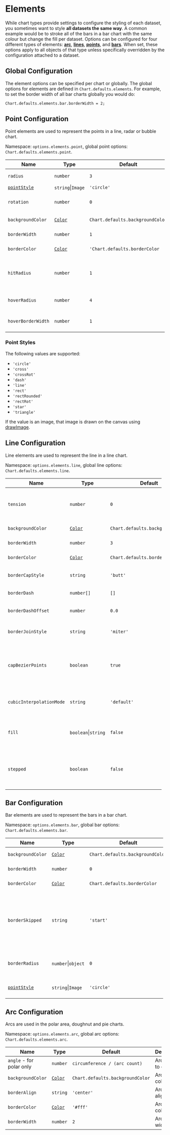 Elements
========

While chart types provide settings to configure the styling of each dataset, you sometimes want to style **all datasets the same way**. A common example would be to stroke all of the bars in a bar chart with the same colour but change the fill per dataset. Options can be configured for four different types of elements: **[arc](#arc-configuration)**, **[lines](#line-configuration)**, **[points](#point-configuration)**, and **[bars](#bar-configuration)**. When set, these options apply to all objects of that type unless specifically overridden by the configuration attached to a dataset.

Global Configuration
--------------------

The element options can be specified per chart or globally. The global options for elements are defined in `Chart.defaults.elements`. For example, to set the border width of all bar charts globally you would do:

    Chart.defaults.elements.bar.borderWidth = 2;

Point Configuration
-------------------

Point elements are used to represent the points in a line, radar or bubble chart.

Namespace: `options.elements.point`, global point options: `Chart.defaults.elements.point`.

<table><thead><tr class="header"><th>Name</th><th>Type</th><th>Default</th><th>Description</th></tr></thead><tbody><tr class="odd"><td><code>radius</code></td><td><code>number</code></td><td><code>3</code></td><td>Point radius.</td></tr><tr class="even"><td><a href="#point-styles"><code>pointStyle</code></a></td><td><code>string</code>|<code>Image</code></td><td><code>'circle'</code></td><td>Point style.</td></tr><tr class="odd"><td><code>rotation</code></td><td><code>number</code></td><td><code>0</code></td><td>Point rotation (in degrees).</td></tr><tr class="even"><td><code>backgroundColor</code></td><td><a href="../general/colors.md"><code>Color</code></a></td><td><code>Chart.defaults.backgroundColor</code></td><td>Point fill color.</td></tr><tr class="odd"><td><code>borderWidth</code></td><td><code>number</code></td><td><code>1</code></td><td>Point stroke width.</td></tr><tr class="even"><td><code>borderColor</code></td><td><a href="../general/colors.md"><code>Color</code></a></td><td><code>'Chart.defaults.borderColor</code></td><td>Point stroke color.</td></tr><tr class="odd"><td><code>hitRadius</code></td><td><code>number</code></td><td><code>1</code></td><td>Extra radius added to point radius for hit detection.</td></tr><tr class="even"><td><code>hoverRadius</code></td><td><code>number</code></td><td><code>4</code></td><td>Point radius when hovered.</td></tr><tr class="odd"><td><code>hoverBorderWidth</code></td><td><code>number</code></td><td><code>1</code></td><td>Stroke width when hovered.</td></tr></tbody></table>

### Point Styles

The following values are supported:

-   `'circle'`
-   `'cross'`
-   `'crossRot'`
-   `'dash'`
-   `'line'`
-   `'rect'`
-   `'rectRounded'`
-   `'rectRot'`
-   `'star'`
-   `'triangle'`

If the value is an image, that image is drawn on the canvas using [drawImage](https://developer.mozilla.org/en/docs/Web/API/CanvasRenderingContext2D/drawImage).

Line Configuration
------------------

Line elements are used to represent the line in a line chart.

Namespace: `options.elements.line`, global line options: `Chart.defaults.elements.line`.

<table style="width:98%;"><colgroup><col style="width: 11%" /><col style="width: 14%" /><col style="width: 15%" /><col style="width: 57%" /></colgroup><thead><tr class="header"><th>Name</th><th>Type</th><th>Default</th><th>Description</th></tr></thead><tbody><tr class="odd"><td><code>tension</code></td><td><code>number</code></td><td><code>0</code></td><td>Bézier curve tension (<code>0</code> for no Bézier curves).</td></tr><tr class="even"><td><code>backgroundColor</code></td><td><a href="/general/colors.md"><code>Color</code></a></td><td><code>Chart.defaults.backgroundColor</code></td><td>Line fill color.</td></tr><tr class="odd"><td><code>borderWidth</code></td><td><code>number</code></td><td><code>3</code></td><td>Line stroke width.</td></tr><tr class="even"><td><code>borderColor</code></td><td><a href="/general/colors.md"><code>Color</code></a></td><td><code>Chart.defaults.borderColor</code></td><td>Line stroke color.</td></tr><tr class="odd"><td><code>borderCapStyle</code></td><td><code>string</code></td><td><code>'butt'</code></td><td>Line cap style. See <a href="https://developer.mozilla.org/en/docs/Web/API/CanvasRenderingContext2D/lineCap">MDN</a>.</td></tr><tr class="even"><td><code>borderDash</code></td><td><code>number[]</code></td><td><code>[]</code></td><td>Line dash. See <a href="https://developer.mozilla.org/en-US/docs/Web/API/CanvasRenderingContext2D/setLineDash">MDN</a>.</td></tr><tr class="odd"><td><code>borderDashOffset</code></td><td><code>number</code></td><td><code>0.0</code></td><td>Line dash offset. See <a href="https://developer.mozilla.org/en-US/docs/Web/API/CanvasRenderingContext2D/lineDashOffset">MDN</a>.</td></tr><tr class="even"><td><code>borderJoinStyle</code></td><td><code>string</code></td><td><code>'miter'</code></td><td>Line join style. See <a href="https://developer.mozilla.org/en-US/docs/Web/API/CanvasRenderingContext2D/lineJoin">MDN</a>.</td></tr><tr class="odd"><td><code>capBezierPoints</code></td><td><code>boolean</code></td><td><code>true</code></td><td><code>true</code> to keep Bézier control inside the chart, <code>false</code> for no restriction.</td></tr><tr class="even"><td><code>cubicInterpolationMode</code></td><td><code>string</code></td><td><code>'default'</code></td><td>Interpolation mode to apply. <a href="/charts/line.md/#cubicinterpolationmode">See more…</a></td></tr><tr class="odd"><td><code>fill</code></td><td><code>boolean</code>|<code>string</code></td><td><code>false</code></td><td>How to fill the area under the line. See <a href="/charts/area.md#filling-modes">area charts</a>.</td></tr><tr class="even"><td><code>stepped</code></td><td><code>boolean</code></td><td><code>false</code></td><td><code>true</code> to show the line as a stepped line (<code>tension</code> will be ignored).</td></tr></tbody></table>

Bar Configuration
-----------------

Bar elements are used to represent the bars in a bar chart.

Namespace: `options.elements.bar`, global bar options: `Chart.defaults.elements.bar`.

<table style="width:99%;"><colgroup><col style="width: 16%" /><col style="width: 16%" /><col style="width: 17%" /><col style="width: 50%" /></colgroup><thead><tr class="header"><th>Name</th><th>Type</th><th>Default</th><th>Description</th></tr></thead><tbody><tr class="odd"><td><code>backgroundColor</code></td><td><a href="/general/colors.md"><code>Color</code></a></td><td><code>Chart.defaults.backgroundColor</code></td><td>Bar fill color.</td></tr><tr class="even"><td><code>borderWidth</code></td><td><code>number</code></td><td><code>0</code></td><td>Bar stroke width.</td></tr><tr class="odd"><td><code>borderColor</code></td><td><a href="/general/colors.md"><code>Color</code></a></td><td><code>Chart.defaults.borderColor</code></td><td>Bar stroke color.</td></tr><tr class="even"><td><code>borderSkipped</code></td><td><code>string</code></td><td><code>'start'</code></td><td>Skipped (excluded) border: <code>'start'</code>, <code>'end'</code>, <code>'bottom'</code>, <code>'left'</code>, <code>'top'</code> or <code>'right'</code>.</td></tr><tr class="odd"><td><code>borderRadius</code></td><td><code>number</code>|<code>object</code></td><td><code>0</code></td><td>The bar border radius (in pixels).</td></tr><tr class="even"><td><a href="#point-styles"><code>pointStyle</code></a></td><td><code>string</code>|<code>Image</code></td><td><code>'circle'</code></td><td>Style of the point for legend.</td></tr></tbody></table>

Arc Configuration
-----------------

Arcs are used in the polar area, doughnut and pie charts.

Namespace: `options.elements.arc`, global arc options: `Chart.defaults.elements.arc`.

<table style="width:98%;"><colgroup><col style="width: 22%" /><col style="width: 27%" /><col style="width: 30%" /><col style="width: 19%" /></colgroup><thead><tr class="header"><th>Name</th><th>Type</th><th>Default</th><th>Description</th></tr></thead><tbody><tr class="odd"><td><code>angle</code> - for polar only</td><td><code>number</code></td><td><code>circumference / (arc count)</code></td><td>Arc angle to cover.</td></tr><tr class="even"><td><code>backgroundColor</code></td><td><a href="/general/colors.md"><code>Color</code></a></td><td><code>Chart.defaults.backgroundColor</code></td><td>Arc fill color.</td></tr><tr class="odd"><td><code>borderAlign</code></td><td><code>string</code></td><td><code>'center'</code></td><td>Arc stroke alignment.</td></tr><tr class="even"><td><code>borderColor</code></td><td><a href="/general/colors.md"><code>Color</code></a></td><td><code>'#fff'</code></td><td>Arc stroke color.</td></tr><tr class="odd"><td><code>borderWidth</code></td><td><code>number</code></td><td><code>2</code></td><td>Arc stroke width.</td></tr></tbody></table>
